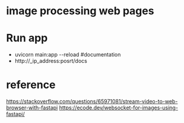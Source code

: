 # image processing web pages
# Run app 
- uvicorn main:app --reload
#documentation
- http://_ip_address:posrt/docs
# reference
https://stackoverflow.com/questions/65971081/stream-video-to-web-browser-with-fastapi
https://ecode.dev/websocket-for-images-using-fastapi/
